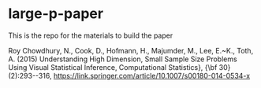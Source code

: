 # large-p-paper

This is the repo for the materials to build the paper

Roy Chowdhury, N., Cook, D., Hofmann, H., Majumder, M., Lee, E.~K., Toth, A. (2015) 
Understanding High Dimension, Small Sample Size Problems Using Visual Statistical Inference, 
Computational Statistics}, {\bf 30}(2):293--316, 
https://link.springer.com/article/10.1007/s00180-014-0534-x
